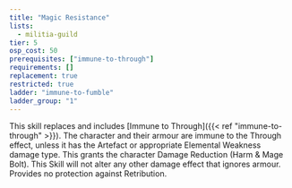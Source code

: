```yaml
---
title: "Magic Resistance"
lists:
  - militia-guild
tier: 5
osp_cost: 50
prerequisites: ["immune-to-through"]
requirements: []
replacement: true
restricted: true
ladder: "immune-to-fumble"
ladder_group: "1"
---
```


This skill replaces and includes [Immune to Through]({{< ref "immune-to-through" >}}). The character and their armour are immune to the Through effect, unless it has the Artefact or appropriate Elemental Weakness damage type. This grants the character Damage Reduction (Harm & Mage Bolt). This Skill will not alter any other damage effect that ignores armour. Provides no protection against Retribution.
